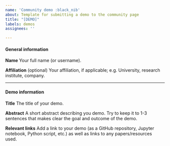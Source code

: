 ```yaml
---
name: 'Community demo :black_nib'
about: Template for submitting a demo to the community page
title: "[DEMO]"
labels: demos
assignees: ''

---
```


#### General information

**Name**
Your full name (or username).

**Affiliation** (optional)
Your affiliation, if applicable; e.g. University, research institute, company.

--------------------------------------------------------------------------------

#### Demo information

**Title**
The title of your demo.

**Abstract**
A short abstract describing you demo. Try to keep it to 1-3 sentences that makes clear the goal and outcome of the demo.

**Relevant links**
Add a link to your demo (as a GitHub repository, Jupyter notebook, Python script, etc.) as well as links to any papers/resources used.
